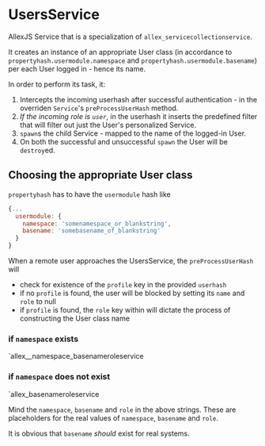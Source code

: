 # UsersService
AllexJS Service that is a specialization of `allex_servicecollectionservice`.

It creates an instance of an appropriate User class (in accordance to
`propertyhash.usermodule.namespace` and `propertyhash.usermodule.basename`)
per each User logged in - hence its name.

In order to perform its task, it:

1. Intercepts the incoming userhash after successful authentication - in the
overriden `Service`'s `preProcessUserHash` method.
2. _If the incoming role is `user`_, in the userhash it inserts the predefined
filter that will filter out just the User's personalized Service.
3. `spawn`s the child Service - mapped to the name of the logged-in User.
4. On both the successful and unsuccessful `spawn` the User will be `destroy`ed.

## Choosing the appropriate User class
`propertyhash` has to have the `usermodule` hash like
```javascript
{...
  usermodule: {
    namespace: 'somenamespace_or_blankstring',
    basename: 'somebasename_of_blankstring'
  }
}
```
When a remote user approaches the UsersService, the `preProcessUserHash` will 

- check for existence of the `profile` key in the provided `userhash`
- if no `profile` is found, the user will be blocked by setting its `name` and
`role` to null
- if `profile` is found, the `role` key within will dictate the process of
constructing the User class name

### if `namespace` exists
`allex__namespace_basenameroleservice

### if `namespace` does not exist
`allex_basenameroleservice

Mind the `namespace`, `basename` and `role` in the above strings. These are
placeholders for the real values of `namespace`, `basename` and `role`.

It is obvious that `basename` _should_ exist for real systems.

